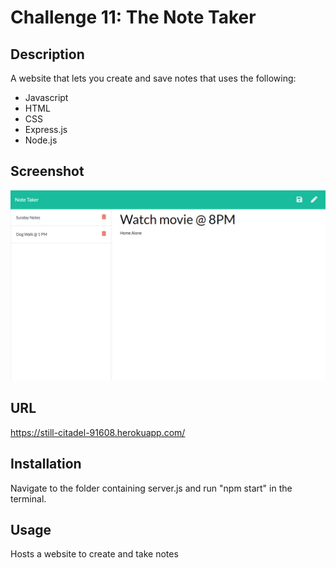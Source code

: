 # Challenge 11: The Note Taker

## Description
A website that lets you create and save notes that uses the following:

* Javascript
* HTML
* CSS
* Express.js
* Node.js

## Screenshot
<img src="./images/the-note-taker-screenshot.jpg" alt="Screenshot of the note taker"></img>

## URL
https://still-citadel-91608.herokuapp.com/
                      
## Installation
Navigate to the folder containing server.js and run "npm start" in the terminal.

## Usage
Hosts a website to create and take notes



